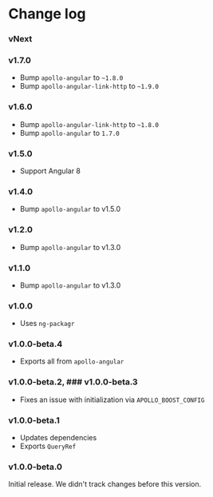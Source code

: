 # Change log

### vNext

### v1.7.0

- Bump `apollo-angular` to `~1.8.0`
- Bump `apollo-angular-link-http` to `~1.9.0`

### v1.6.0

- Bump `apollo-angular-link-http` to `~1.8.0`
- Bump `apollo-angular` to `1.7.0`

### v1.5.0

- Support Angular 8

### v1.4.0

- Bump `apollo-angular` to v1.5.0

### v1.2.0

- Bump `apollo-angular` to v1.3.0

### v1.1.0

- Bump `apollo-angular` to v1.3.0

### v1.0.0

- Uses `ng-packagr`

### v1.0.0-beta.4

- Exports all from `apollo-angular`

### v1.0.0-beta.2, ### v1.0.0-beta.3

- Fixes an issue with initialization via `APOLLO_BOOST_CONFIG`

### v1.0.0-beta.1

- Updates dependencies
- Exports `QueryRef`

### v1.0.0-beta.0

Initial release. We didn't track changes before this version.
